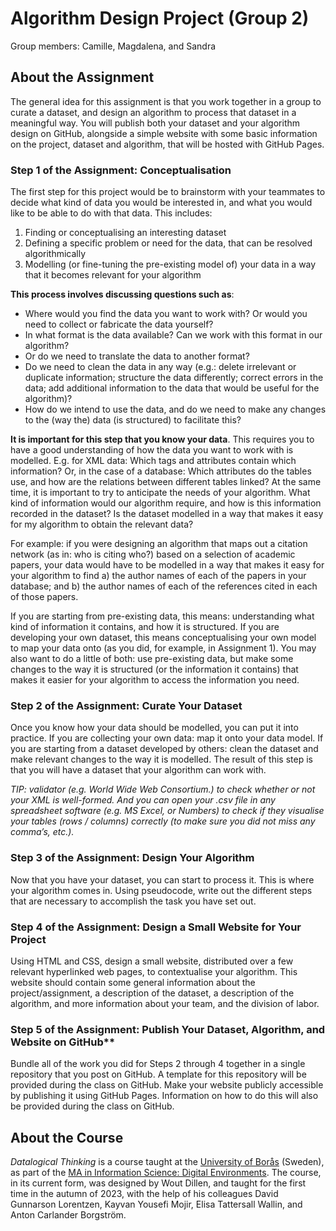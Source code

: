 # Algorithm Design Project (Group 2)  
Group members: 
Camille, Magdalena, and Sandra 

## About the Assignment
The general idea for this assignment is that you work together in a group to curate a dataset, and design an algorithm to process that dataset in a meaningful way. You will publish both your dataset and your algorithm design on GitHub, alongside a simple website with some basic information on the project, dataset and algorithm, that will be hosted with GitHub Pages.

### Step 1 of the Assignment: Conceptualisation
The first step for this project would be to brainstorm with your teammates to decide what kind of data you would be interested in, and what you would like to be able to do with that data. This includes:

1. Finding or conceptualising an interesting dataset
2. Defining a specific problem or need for the data, that can be resolved algorithmically
3. Modelling (or fine-tuning the pre-existing model of) your data in a way that it becomes relevant for your algorithm
   
**This process involves discussing questions such as**: 
- Where would you find the data you want to work with? Or would you need to collect or fabricate the data yourself?
- In what format is the data available? Can we work with this format in our algorithm?
- Or do we need to translate the data to another format?
- Do we need to clean the data in any way (e.g.: delete irrelevant or duplicate information; structure the data differently; correct errors in the data; add additional information to the data that would be useful for the algorithm)?
- How do we intend to use the data, and do we need to make any changes to the (way the) data (is structured) to facilitate this?

**It is important for this step that you know your data**. This requires you to have a good understanding of how the data you want to work with is modelled. E.g. for XML data: Which tags and attributes contain which information? Or, in the case of a database: Which attributes do the tables use, and how are the relations between different tables linked? At the same time, it is important to try to anticipate the needs of your algorithm. What kind of information would our algorithm require, and how is this information recorded in the dataset? Is the dataset modelled in a way that makes it easy for my algorithm to obtain the relevant data?

For example: if you were designing an algorithm that maps out a citation network (as in: who is citing who?) based on a selection of academic papers, your data would have to be modelled in a way that makes it easy for your algorithm to find a) the author names of each of the papers in your database; and b) the author names of each of the references cited in each of those papers.

If you are starting from pre-existing data, this means: understanding what kind of information it contains, and how it is structured. If you are developing your own dataset, this means conceptualising your own model to map your data onto (as you did, for example, in Assignment 1). You may also want to do a little of both: use pre-existing data, but make some changes to the way it is structured (or the information it contains) that makes it easier for your algorithm to access the information you need.

### Step 2 of the Assignment: Curate Your Dataset
Once you know how your data should be modelled, you can put it into practice. If you are collecting your own data: map it onto your data model. If you are starting from a dataset developed by others: clean the dataset and make relevant changes to the way it is modelled. The result of this step is that you will have a dataset that your algorithm can work with.

 *TIP: validator (e.g. World Wide Web Consortium.) to check whether or not your XML is well-formed. And you can open your .csv file in any spreadsheet software (e.g. MS Excel, or Numbers) to check if they visualise your tables (rows / columns) correctly (to make sure you did not miss any comma’s, etc.).*

### Step 3 of the Assignment: Design Your Algorithm
Now that you have your dataset, you can start to process it. This is where your algorithm comes in. Using pseudocode, write out the different steps that are necessary to accomplish the task you have set out.

### Step 4 of the Assignment: Design a Small Website for Your Project
Using HTML and CSS, design a small website, distributed over a few relevant hyperlinked web pages, to contextualise your algorithm. This website should contain some general information about the project/assignment, a description of the dataset, a description of the algorithm, and more information about your team, and the division of labor.

### Step 5 of the Assignment: Publish Your Dataset, Algorithm, and Website on GitHub**
Bundle all of the work you did for Steps 2 through 4 together in a single repository that you post on GitHub. A template for this repository will be provided during the class on GitHub. Make your website publicly accessible by publishing it using GitHub Pages. Information on how to do this will also be provided during the class on GitHub.

## About the Course
*Datalogical Thinking* is a course taught at the [University of Borås](https://www.hb.se) (Sweden), as part of the [MA in Information Science: Digital Environments](https://www.hb.se/en/international-student/program/programmes/masters-programme-in-information-science-digital-environments/). The course, in its current form, was designed by Wout Dillen, and taught for the first time in the autumn of 2023, with the help of his colleagues David Gunnarson Lorentzen, Kayvan Yousefi Mojir, Elisa Tattersall Wallin, and Anton Carlander Borgström.

